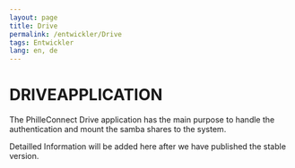 ```yaml
---
layout: page
title: Drive
permalink: /entwickler/Drive
tags: Entwickler
lang: en, de
---
```


# **DRIVE**APPLICATION

The PhilleConnect Drive application has the main purpose to handle the authentication and mount the samba shares to the system.

Detailled Information will be added here after we have published the stable version.
